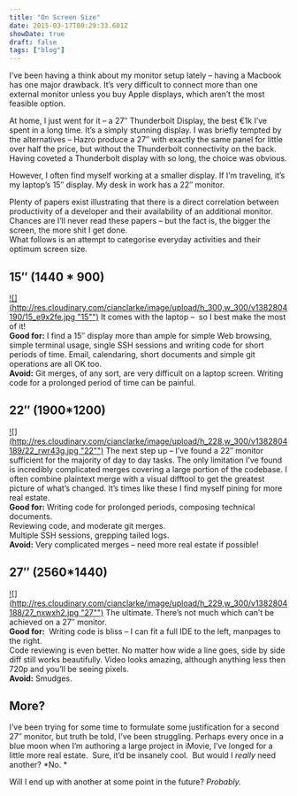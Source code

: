```yaml
---
title: "On Screen Size"
date: 2015-03-17T00:29:33.601Z
showDate: true
draft: false
tags: ["blog"]
---
```



I’ve been having a think about my monitor setup lately – having a Macbook has one major drawback. It’s very difficult to connect more than one external monitor unless you buy Apple displays, which aren’t the most feasible option.

At home, I just went for it – a 27″ Thunderbolt Display, the best €1k I’ve spent in a long time. It’s a simply stunning display. I was briefly tempted by the alternatives – Hazro produce a 27″ with exactly the same panel for little over half the price, but without the Thunderbolt connectivity on the back. Having coveted a Thunderbolt display with so long, the choice was obvious.

However, I often find myself working at a smaller display. If I’m traveling, it’s my laptop’s 15″ display. My desk in work has a 22″ monitor.

Plenty of papers exist illustrating that there is a direct correlation between productivity of a developer and their availability of an additional monitor. Chances are I’ll never read these papers – but the fact is, the bigger the screen, the more shit I get done.  
 What follows is an attempt to categorise everyday activities and their optimum screen size.


##  15″ (1440 * 900)

<span class="alignleft">[![](http://res.cloudinary.com/cianclarke/image/upload/h_300,w_300/v1382804190/15_e9x2fe.jpg "15"")](http://res.cloudinary.com/cianclarke/image/upload/v1382804190/15_e9x2fe.jpg)</span>
It comes with the laptop –  so I best make the most of it!  
**Good for:** I find a 15″ display more than ample for simple Web browsing, simple terminal usage, single SSH sessions and writing code for short periods of time. Email, calendaring, short documents and simple git operations are all OK too.  
**Avoid:** Git merges, of any sort, are very difficult on a laptop screen. Writing code for a prolonged period of time can be painful.


##  22″ (1900*1200)

<span class="alignright">[![](http://res.cloudinary.com/cianclarke/image/upload/h_228,w_300/v1382804189/22_rwr43g.jpg "22"")](http://res.cloudinary.com/cianclarke/image/upload/v1382804189/22_rwr43g.jpg)</span>
The next step up – I’ve found a 22″ monitor sufficient for the majority of day to day tasks. The only limitation I’ve found is incredibly complicated merges covering a large portion of the codebase. I often combine plaintext merge with a visual difftool to get the greatest picture of what’s changed. It’s times like these I find myself pining for more real estate.  
**Good for:** Writing code for prolonged periods, composing technical documents.  
 Reviewing code, and moderate git merges.  
 Multiple SSH sessions, grepping tailed logs.  
**Avoid:** Very complicated merges – need more real estate if possible!


##  27″ (2560*1440)

<span class="alignright">[![](http://res.cloudinary.com/cianclarke/image/upload/h_229,w_300/v1382804188/27_nxwxh2.jpg "27"")](http://res.cloudinary.com/cianclarke/image/upload/v1382804188/27_nxwxh2.jpg)</span>
The ultimate. There’s not much which can’t be achieved on a 27″ monitor.  
**Good for:**  Writing code is bliss – I can fit a full IDE to the left, manpages to the right.  
 Code reviewing is even better. No matter how wide a line goes, side by side diff still works beautifully. Video looks amazing, although anything less then 720p and you’ll be seeing pixels.  
**Avoid:** Smudges.

##  More?

I’ve been trying for some time to formulate some justification for a second 27″ monitor, but truth be told, I’ve been struggling. Perhaps every once in a blue moon when I’m authoring a large project in iMovie, I’ve longed for a little more real estate.  Sure, it’d be insanely cool.  But would I *really* need another? *No. *

Will I end up with another at some point in the future? *Probably.*

 

